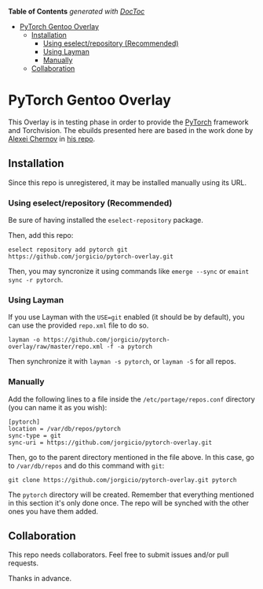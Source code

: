 <!-- START doctoc generated TOC please keep comment here to allow auto update -->
<!-- DON'T EDIT THIS SECTION, INSTEAD RE-RUN doctoc TO UPDATE -->
**Table of Contents**  *generated with [DocToc](https://github.com/thlorenz/doctoc)*

- [PyTorch Gentoo Overlay](#pytorch-gentoo-overlay)
  - [Installation](#installation)
    - [Using eselect/repository (Recommended)](#using-eselectrepository-recommended)
    - [Using Layman](#using-layman)
    - [Manually](#manually)
  - [Collaboration](#collaboration)

<!-- END doctoc generated TOC please keep comment here to allow auto update -->

# PyTorch Gentoo Overlay

This Overlay is in testing phase in order to provide the [PyTorch](https://pytorch.org) framework and Torchvision.
The ebuilds presented here are based in the work done by [Alexei Chernov](https://github.com/aclex) in [his repo](https://github.com/aclex/pytorch-ebuild).

## Installation

Since this repo is unregistered, it may be installed manually using its URL.

### Using eselect/repository (Recommended)

Be sure of having installed the `eselect-repository` package.

Then, add this repo:

    eselect repository add pytorch git https://github.com/jorgicio/pytorch-overlay.git

Then, you may syncronize it using commands like `emerge --sync` or `emaint sync -r pytorch`.

### Using Layman

If you use Layman with the `USE=git` enabled (it should be by default), you can use the provided `repo.xml` file to do so.

    layman -o https://github.com/jorgicio/pytorch-overlay/raw/master/repo.xml -f -a pytorch

Then synchronize it with `layman -s pytorch`, or `layman -S` for all repos.

### Manually

Add the following lines to a file inside the `/etc/portage/repos.conf` directory (you can name it as you wish):


    [pytorch]
    location = /var/db/repos/pytorch
    sync-type = git
    sync-uri = https://github.com/jorgicio/pytorch-overlay.git


Then, go to the parent directory mentioned in the file above. In this case, go to `/var/db/repos` and do this command with `git`:

    git clone https://github.com/jorgicio/pytorch-overlay.git pytorch

The `pytorch` directory will be created. Remember that everything mentioned in this section it's only done once. The repo will be synched with the other ones you have them added.

## Collaboration

This repo needs collaborators. Feel free to submit issues and/or pull requests.

Thanks in advance.
